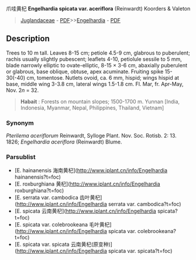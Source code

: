 爪哇黄杞 **Engelhardia spicata var. aceriflora** (Reinwardt) Koorders & Valeton

> [Juglandaceae](http://www.iplant.cn/info/Juglandaceae?t=foc) - [PDF](http://www.iplant.cn/foc/pdf/Juglandaceae.pdf)>>[Engelhardia](http://www.iplant.cn/info/Engelhardia?t=foc) - [PDF](http://www.iplant.cn/foc/pdf/Engelhardia.pdf)

## Description

Trees to 10 m tall. Leaves 8-15 cm; petiole 4.5-9 cm, glabrous to puberulent; rachis usually slightly pubescent; leaflets 4-10, petiolule sessile to 5 mm, blade narrowly elliptic to ovate-elliptic, 8-15 ×  3-6 cm, abaxially puberulent or glabrous, base oblique, obtuse, apex acuminate. Fruiting spike 15-30(-40) cm, tomentose. Nutlets ovoid, ca. 6 mm, hispid; wings hispid at base, middle wing 3-3.8 cm, lateral wings 1.5-1.8 cm. Fl. Mar, fr. Apr-May, Nov. 2*n* = 32.


> **Habait** : 
> Forests on mountain slopes; 1500-1700 m. Yunnan [India, Indonesia, Myanmar, Nepal, Philippines, Thailand, Vietnam]

### Synonym
*Pterilema aceriflorum* Reinwardt, Sylloge Plant. Nov. Soc. Rotisb. 2: 13. 1826; *Engelhardia aceriflora* (Reinwardt) Blume.



### Parsublist

* [E.  hainanensis  海南黄杞](http://www.iplant.cn/info/Engelhardia hainanensis?t=foc)
* [E.  roxburghiana  黄杞](http://www.iplant.cn/info/Engelhardia roxburghiana?t=foc)
* [E.  serrata var. cambodica  齿叶黄杞](http://www.iplant.cn/info/Engelhardia serrata var. cambodica?t=foc)
* [E.  spicata  云南黄杞](http://www.iplant.cn/info/Engelhardia spicata?t=foc)
* [E.  spicata var. colebrookeana  毛叶黄杞](http://www.iplant.cn/info/Engelhardia spicata var. colebrookeana?t=foc)
* [E.  spicata var. spicata  云南黄杞(原变种)](http://www.iplant.cn/info/Engelhardia spicata var. spicata?t=foc)
